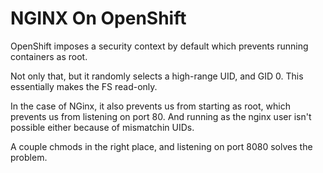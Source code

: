 # NGINX On OpenShift

OpenShift imposes a security context by default which prevents running containers as root.

Not only that, but it randomly selects a high-range UID, and GID 0. This essentially makes
the FS read-only.

In the case of NGinx, it also prevents us from starting as root, which prevents us from
listening on port 80. And running as the nginx user isn't possible either because of mismatchin
UIDs.

A couple chmods in the right place, and listening on port 8080 solves the problem.
